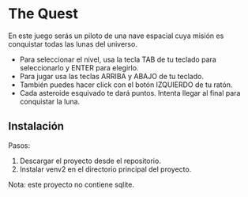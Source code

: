 # The Quest
 
 En este juego serás un piloto de una nave espacial cuya misión es conquistar todas las lunas del universo.

- Para seleccionar el nivel, usa la tecla TAB  de tu teclado para seleccionarlo y ENTER para elegirlo.
- Para jugar usa las teclas ARRIBA y ABAJO de tu teclado.
- También puedes hacer click con el botón IZQUIERDO de tu ratón.
- Cada asteroide esquivado te dará puntos. Intenta llegar al final para conquistar la luna.

 ## Instalación

 Pasos:
 1. Descargar el proyecto desde el repositorio.
 2. Instalar venv2 en el directorio principal del proyecto.
 
 Nota: este proyecto no contiene sqlite.
